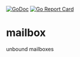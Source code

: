 [![GoDoc](https://godoc.org/github.com/dc0d/mailbox?status.svg)](https://godoc.org/github.com/dc0d/mailbox) [![Go Report Card](https://goreportcard.com/badge/github.com/dc0d/mailbox)](https://goreportcard.com/report/github.com/dc0d/mailbox) <br/>

# mailbox
unbound mailboxes
